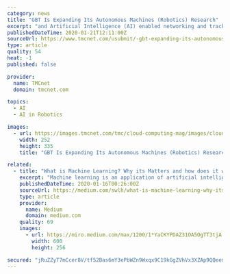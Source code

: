 ```yaml
---
category: news
title: "GBT Is Expanding Its Autonomous Machines (Robotics) Research"
excerpt: "and Artificial Intelligence (AI) enabled networking and tracking technologies, including its GopherInsight™ wireless mesh network technology platform and its Avant! AI, for both mobile and fixed solutions, announced that it is expanding its autonomous machines research, working on the development of a dynamic simulation program for robots."
publishedDateTime: 2020-01-21T12:11:00Z
sourceUrl: https://www.tmcnet.com/usubmit/-gbt-expanding-its-autonomous-machines-robotics-research-/2020/01/21/9084095.htm
type: article
quality: 54
heat: -1
published: false

provider:
  name: TMCnet
  domain: tmcnet.com

topics:
  - AI
  - AI in Robotics

images:
  - url: https://images.tmcnet.com/tmc/cloud-computing-mag/images/cloud-computing-0515-cover.jpg
    width: 252
    height: 335
    title: "GBT Is Expanding Its Autonomous Machines (Robotics) Research"

related:
  - title: "What is Machine Learning? Why its Matters and how does it works?"
    excerpt: "Machine learning is an application of artificial intelligence (AI) that provides systems the ability to automatically learn and improve from experience without being explicitly programmed. Machine learning focuses on the development of computer programs that can access data and use it learn for themselves. The process of learning begins with ..."
    publishedDateTime: 2020-01-16T00:26:00Z
    sourceUrl: https://medium.com/swlh/what-is-machine-learning-why-its-matters-and-how-does-it-works-846055a676d4
    type: article
    provider:
      name: Medium
      domain: medium.com
    quality: 69
    images:
      - url: https://miro.medium.com/max/1200/1*YaCKYPDAZ31OA5OgTT3tjA.jpeg
        width: 600
        height: 256

secured: "jRuZZyT7mCcer8V/tf52Bas6mY3ePbWZn9Wxqx9C19kGgZVhVx3XZAp9QQeempOuKkoDls0cRi3EW8ydVmn5ECeOR92NyQ4XjQjvlwvodmbuDtw+XC/EAwQJNv/bIO4KYPsMF/Y5bMVy6Rn95w91CW7+cIHNUO5q6vhJr87Ec6uC6VfbT7wi3dZgk5PJHjEEeSl2rSHJty6jctP8qSBsJJIcwmz69M8jRd41up7pxfAZw3yo30tvdOgauaioMWy9WpJ4AOnKozH9blVFNXzL6MivhkQWO//dMlGsGXRNHGg=;D5GdVAK2WSkp8HVKC4tjIA=="
---
```


